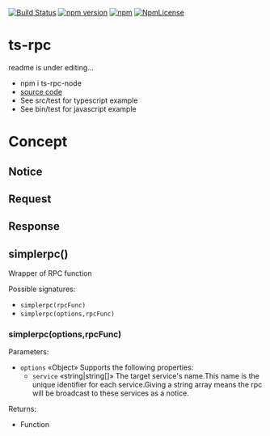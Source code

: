 
[![Build Status](https://travis-ci.org/superztf/ts-rpc.svg?branch=master)](https://travis-ci.org/superztf/ts-rpc)
[![npm version](https://badge.fury.io/js/ts-rpc-node.svg)](https://www.npmjs.com/package/ts-rpc-node)
[![npm](https://img.shields.io/npm/dt/ts-rpc-node.svg)](https://www.npmjs.com/package/ts-rpc-node)
[![NpmLicense](https://img.shields.io/npm/l/ts-rpc-node.svg)](https://www.npmjs.com/package/ts-rpc-node)



# ts-rpc

readme is under editing...
* npm i ts-rpc-node
* [source code](https://github.com/superztf/ts-rpc)
* See src/test for typescript example
* See bin/test for javascript example


# Concept
## Notice
## Request
## Response

## simplerpc()
Wrapper of RPC function

Possible signatures:
* <code>simplerpc(rpcFunc)</code>
* <code>simplerpc(options,rpcFunc)</code>

### simplerpc(options,rpcFunc)
Parameters:
* <code>options</code> <span class="method-type">&laquo;Object&raquo;</span> Supports the following properties:
    * <code>service</code> <span class="method-type">&laquo;string|string[]&raquo;</span> The target service's name.This name is the unique identifier for each service.Giving a string array means the rpc will be broadcast to these services as a notice.

Returns:
* Function

